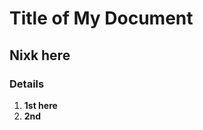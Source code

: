 Title of My Document
====================

## Nixk here

### **Details**

1. **1st here**
2. **2nd**
